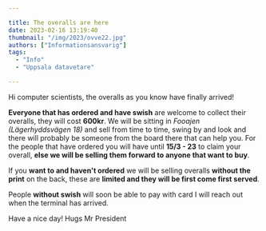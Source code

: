 ```yaml
---

title: The overalls are here
date: 2023-02-16 13:19:40
thumbnail: "/img/2023/ovve22.jpg"
authors: ["Informationsansvarig"]
tags: 
  - "Info"
  - "Uppsala datavetare"

---
```

Hi computer scientists, the overalls as you know have finally arrived! 

**Everyone that has ordered and have swish** are welcome to collect their overalls, they will cost **600kr**. We will be sitting in *Fooajen (Lägerhyddsvägen 18)* and sell from time to time, swing by and look and there will probably be someone from the board there that can help you. For the people that have ordered you will have until **15/3 - 23** to claim your overall, **else we will be selling them forward to anyone that want to buy**. 

If you **want to and haven't ordered** we will be selling overalls **without the print** on the back, these are **limited and they will be first come first served**. 

People **without swish** will soon be able to pay with card I will reach out when the terminal has arrived. 

Have a nice day!
Hugs Mr President  